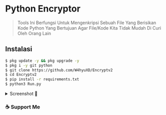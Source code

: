 # Python Encryptor
> Tools Ini Berfungsi Untuk Mengenkripsi Sebuah File Yang Berisikan Kode Python Yang Bertujuan Agar File/Kode Kita Tidak Mudah Di Curi Oleh Orang Lain

## Instalasi
```bash
$ pkg update -y && pkg upgrade -y
$ pkg i -y git python
$ git clone https://github.com/W4hyuXD/Encryptv2
$ cd Encryptv2
$ pip install -r requirements.txt
$ python3 Run.py
```

<details >
<summary>Screenshot 📸</summary>
</details>

### ☕ Support Me
